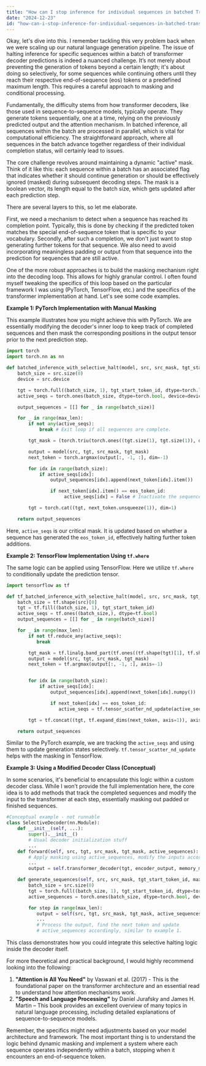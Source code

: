 ```yaml
---
title: "How can I stop inference for individual sequences in batched Transformer-Decoder predictions?"
date: "2024-12-23"
id: "how-can-i-stop-inference-for-individual-sequences-in-batched-transformer-decoder-predictions"
---
```


Okay, let's dive into this. I remember tackling this very problem back when we were scaling up our natural language generation pipeline. The issue of halting inference for specific sequences within a batch of transformer decoder predictions is indeed a nuanced challenge. It’s not merely about preventing the generation of tokens beyond a certain length; it's about doing so selectively, for some sequences while continuing others until they reach their respective end-of-sequence (eos) tokens or a predefined maximum length. This requires a careful approach to masking and conditional processing.

Fundamentally, the difficulty stems from how transformer decoders, like those used in sequence-to-sequence models, typically operate. They generate tokens sequentially, one at a time, relying on the previously predicted output and the attention mechanism. In batched inference, all sequences within the batch are processed in parallel, which is vital for computational efficiency. The straightforward approach, where all sequences in the batch advance together regardless of their individual completion status, will certainly lead to issues.

The core challenge revolves around maintaining a dynamic "active" mask. Think of it like this: each sequence within a batch has an associated flag that indicates whether it should continue generation or should be effectively ignored (masked) during subsequent decoding steps. The mask is a boolean vector, its length equal to the batch size, which gets updated after each prediction step.

There are several layers to this, so let me elaborate.

First, we need a mechanism to detect when a sequence has reached its completion point. Typically, this is done by checking if the predicted token matches the special end-of-sequence token that is specific to your vocabulary. Secondly, after such a completion, we don't just want to stop generating further tokens for that sequence. We also need to avoid incorporating meaningless padding or output from that sequence into the prediction for sequences that are still active.

One of the more robust approaches is to build the masking mechanism right into the decoding loop. This allows for highly granular control. I often found myself tweaking the specifics of this loop based on the particular framework I was using (PyTorch, TensorFlow, etc.) and the specifics of the transformer implementation at hand. Let's see some code examples.

**Example 1: PyTorch Implementation with Manual Masking**

This example illustrates how you might achieve this with PyTorch. We are essentially modifying the decoder's inner loop to keep track of completed sequences and then mask the corresponding positions in the output tensor prior to the next prediction step.

```python
import torch
import torch.nn as nn

def batched_inference_with_selective_halt(model, src, src_mask, tgt_start_token_id, max_len, eos_token_id):
    batch_size = src.size(0)
    device = src.device

    tgt = torch.full((batch_size, 1), tgt_start_token_id, dtype=torch.long, device=device)
    active_seqs = torch.ones(batch_size, dtype=torch.bool, device=device) # Initial mask for all active sequences.

    output_sequences = [[] for _ in range(batch_size)]

    for _ in range(max_len):
        if not any(active_seqs):
            break # Exit loop if all sequences are complete.

        tgt_mask = (torch.triu(torch.ones((tgt.size(1), tgt.size(1)), device = device), diagonal=1) == 0).bool()

        output = model(src, tgt, src_mask, tgt_mask)
        next_token = torch.argmax(output[:, -1, :], dim=-1)

        for idx in range(batch_size):
            if active_seqs[idx]:
                output_sequences[idx].append(next_token[idx].item())

                if next_token[idx].item() == eos_token_id:
                     active_seqs[idx] = False # Inactivate the sequence at this index.

        tgt = torch.cat((tgt, next_token.unsqueeze(1)), dim=1)

    return output_sequences
```

Here, `active_seqs` is our critical mask. It is updated based on whether a sequence has generated the `eos_token_id`, effectively halting further token additions.

**Example 2: TensorFlow Implementation Using `tf.where`**

The same logic can be applied using TensorFlow. Here we utilize `tf.where` to conditionally update the prediction tensor.

```python
import tensorflow as tf

def tf_batched_inference_with_selective_halt(model, src, src_mask, tgt_start_token_id, max_len, eos_token_id):
    batch_size = tf.shape(src)[0]
    tgt = tf.fill((batch_size, 1), tgt_start_token_id)
    active_seqs = tf.ones((batch_size,), dtype=tf.bool)
    output_sequences = [[] for _ in range(batch_size)]

    for _ in range(max_len):
        if not tf.reduce_any(active_seqs):
           break

        tgt_mask = tf.linalg.band_part(tf.ones((tf.shape(tgt)[1], tf.shape(tgt)[1])), -1, 0)
        output = model(src, tgt, src_mask, tgt_mask)
        next_token = tf.argmax(output[:, -1, :], axis=-1)


        for idx in range(batch_size):
            if active_seqs[idx]:
                output_sequences[idx].append(next_token[idx].numpy())

                if next_token[idx] == eos_token_id:
                   active_seqs = tf.tensor_scatter_nd_update(active_seqs, [[idx]], [False])

        tgt = tf.concat((tgt, tf.expand_dims(next_token, axis=1)), axis=1)

    return output_sequences
```

Similar to the PyTorch example, we are tracking the `active_seqs` and using them to update generation states selectively. `tf.tensor_scatter_nd_update` helps with the masking in TensorFlow.

**Example 3: Using a Modified Decoder Class (Conceptual)**

In some scenarios, it's beneficial to encapsulate this logic within a custom decoder class. While I won’t provide the full implementation here, the core idea is to add methods that track the completed sequences and modify the input to the transformer at each step, essentially masking out padded or finished sequences.

```python
#Conceptual example - not runnable
class SelectiveDecoder(nn.Module):
    def __init__(self, ...):
        super().__init__()
        # Usual decoder initialization stuff
        ...
    def forward(self, src, tgt, src_mask, tgt_mask, active_sequences):
        # Apply masking using active_sequences, modify the inputs accordingly.
        ...
        output = self.transformer_decoder(tgt, encoder_output, memory_mask, tgt_mask)

    def generate_sequences(self, src, src_mask, tgt_start_token_id, max_len, eos_token_id):
        batch_size = src.size(0)
        tgt = torch.full((batch_size, 1), tgt_start_token_id, dtype=torch.long, device=src.device)
        active_sequences = torch.ones(batch_size, dtype=torch.bool, device=src.device)

        for step in range(max_len):
           output = self(src, tgt, src_mask, tgt_mask, active_sequences)
           ...
           # Process the output, find the next token and update
           # active_sequences accordingly, similar to example 1.
```

This class demonstrates how you could integrate this selective halting logic inside the decoder itself.

For more theoretical and practical background, I would highly recommend looking into the following:

1.  **"Attention is All You Need"** by Vaswani et al. (2017) - This is the foundational paper on the transformer architecture and an essential read to understand how attention mechanisms work.
2.  **"Speech and Language Processing"** by Daniel Jurafsky and James H. Martin – This book provides an excellent overview of many topics in natural language processing, including detailed explanations of sequence-to-sequence models.

Remember, the specifics might need adjustments based on your model architecture and framework. The most important thing is to understand the logic behind dynamic masking and implement a system where each sequence operates independently within a batch, stopping when it encounters an end-of-sequence token.
